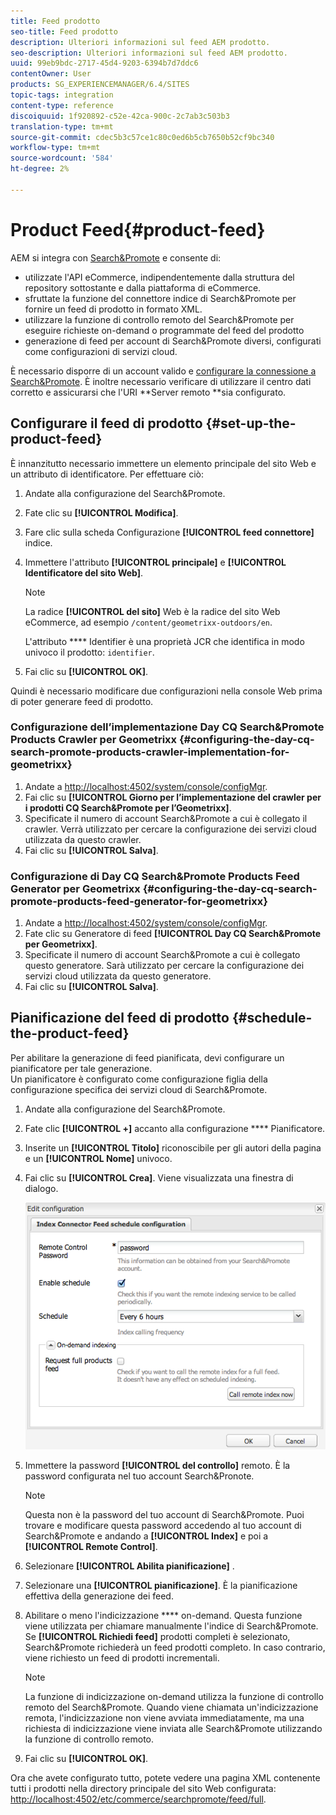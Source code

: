 ```yaml
---
title: Feed prodotto
seo-title: Feed prodotto
description: Ulteriori informazioni sul feed AEM prodotto.
seo-description: Ulteriori informazioni sul feed AEM prodotto.
uuid: 99eb9bdc-2717-45d4-9203-6394b7d7ddc6
contentOwner: User
products: SG_EXPERIENCEMANAGER/6.4/SITES
topic-tags: integration
content-type: reference
discoiquuid: 1f920892-c52e-42ca-900c-2c7ab3c503b3
translation-type: tm+mt
source-git-commit: cdec5b3c57ce1c80c0ed6b5cb7650b52cf9bc340
workflow-type: tm+mt
source-wordcount: '584'
ht-degree: 2%

---
```



# Product Feed{#product-feed}

AEM si integra con [Search&amp;Promote](https://www.adobe.com/solutions/testing-targeting/searchandpromote.html) e consente di:

* utilizzate l&#39;API eCommerce, indipendentemente dalla struttura del repository sottostante e dalla piattaforma di eCommerce.
* sfruttate la funzione del connettore indice di Search&amp;Promote per fornire un feed di prodotto in formato XML.
* utilizzare la funzione di controllo remoto del Search&amp;Promote per eseguire richieste on-demand o programmate del feed del prodotto
* generazione di feed per account di Search&amp;Promote diversi, configurati come configurazioni di servizi cloud.

È necessario disporre di un account valido e [configurare la connessione a Search&amp;Promote](/help/sites-administering/search-and-promote.md#configuring-the-connection-to-search-promote). È inoltre necessario verificare di utilizzare il centro [](/help/sites-administering/search-and-promote.md#configuring-the-data-center) dati corretto e assicurarsi che l&#39;URI **Server remoto **sia configurato.

## Configurare il feed di prodotto {#set-up-the-product-feed}

È innanzitutto necessario immettere un elemento principale del sito Web e un attributo di identificatore. Per effettuare ciò:

1. Andate alla configurazione del Search&amp;Promote.
1. Fate clic su **[!UICONTROL Modifica]**. 
1. Fare clic sulla scheda Configurazione **[!UICONTROL feed connettore]** indice.
1. Immettere l&#39;attributo **[!UICONTROL principale]** e **[!UICONTROL Identificatore del sito Web]**.

   >[!NOTE]
   >
   >La radice **[!UICONTROL del sito]** Web è la radice del sito Web eCommerce, ad esempio `/content/geometrixx-outdoors/en`.
   >
   >L&#39;attributo **** Identifier è una proprietà JCR che identifica in modo univoco il prodotto: `identifier`.

1. Fai clic su **[!UICONTROL OK]**.

Quindi è necessario modificare due configurazioni nella console Web prima di poter generare feed di prodotto.

### Configurazione dell’implementazione Day CQ Search&amp;Promote Products Crawler per Geometrixx {#configuring-the-day-cq-search-promote-products-crawler-implementation-for-geometrixx}

1. Andate a [http://localhost:4502/system/console/configMgr](http://localhost:4502/system/console/configMgr).
1. Fai clic su **[!UICONTROL Giorno per l’implementazione del crawler per i prodotti CQ Search&amp;Promote per l’Geometrixx]**.
1. Specificate il numero di account Search&amp;Promote a cui è collegato il crawler. Verrà utilizzato per cercare la configurazione dei servizi cloud utilizzata da questo crawler.
1. Fai clic su **[!UICONTROL Salva]**.

### Configurazione di Day CQ Search&amp;Promote Products Feed Generator per Geometrixx {#configuring-the-day-cq-search-promote-products-feed-generator-for-geometrixx}

1. Andate a [http://localhost:4502/system/console/configMgr](http://localhost:4502/system/console/configMgr).
1. Fate clic su Generatore di feed **[!UICONTROL Day CQ Search&amp;Promote per Geometrixx]**.
1. Specificate il numero di account Search&amp;Promote a cui è collegato questo generatore. Sarà utilizzato per cercare la configurazione dei servizi cloud utilizzata da questo generatore.
1. Fai clic su **[!UICONTROL Salva]**.

## Pianificazione del feed di prodotto {#schedule-the-product-feed}

Per abilitare la generazione di feed pianificata, devi configurare un pianificatore per tale generazione.\
Un pianificatore è configurato come configurazione figlia della configurazione specifica dei servizi cloud di Search&amp;Promote.

1. Andate alla configurazione del Search&amp;Promote.
1. Fate clic **[!UICONTROL +]** accanto alla configurazione **** Pianificatore.
1. Inserite un **[!UICONTROL Titolo]** riconoscibile per gli autori della pagina e un **[!UICONTROL Nome]** univoco.
1. Fai clic su **[!UICONTROL Crea]**. Viene visualizzata una finestra di dialogo.

   ![chlimage_1-108](assets/chlimage_1-108.png)

1. Immettere la password **[!UICONTROL del controllo]** remoto. È la password configurata nel tuo account Search&amp;Pronote.

   >[!NOTE]
   >
   >Questa non è la password del tuo account di Search&amp;Promote. Puoi trovare e modificare questa password accedendo al tuo account di Search&amp;Promote e andando a **[!UICONTROL Index]** e poi a **[!UICONTROL Remote Control]**.

1. Selezionare **[!UICONTROL Abilita pianificazione]** .
1. Selezionare una **[!UICONTROL pianificazione]**. È la pianificazione effettiva della generazione dei feed.
1. Abilitare o meno l&#39;indicizzazione **** on-demand. Questa funzione viene utilizzata per chiamare manualmente l&#39;indice di Search&amp;Promote. Se **[!UICONTROL Richiedi feed]** prodotti completi è selezionato, Search&amp;Promote richiederà un feed prodotti completo. In caso contrario, viene richiesto un feed di prodotti incrementali.

   >[!NOTE]
   >
   >La funzione di indicizzazione on-demand utilizza la funzione di controllo remoto del Search&amp;Promote. Quando viene chiamata un&#39;indicizzazione remota, l&#39;indicizzazione non viene avviata immediatamente, ma una richiesta di indicizzazione viene inviata alle Search&amp;Promote utilizzando la funzione di controllo remoto.

1. Fai clic su **[!UICONTROL OK]**.

Ora che avete configurato tutto, potete vedere una pagina XML contenente tutti i prodotti nella directory principale del sito Web configurata: [http://localhost:4502/etc/commerce/searchpromote/feed/full](http://localhost:4502/etc/commerce/searchpromote/feed/full).
